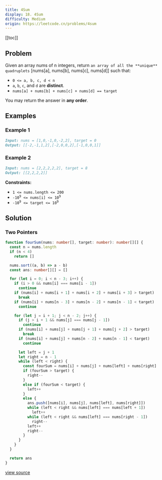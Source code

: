 ```yaml
---
title: 4Sum
display: 18. 4Sum
difficulty: Medium
origin: https://leetcode.cn/problems/4sum
---
```


[[toc]]

## Problem

Given an array nums of n integers, return `an array of all the **unique** quadruplets` [nums[a], nums[b], nums[c], nums[d]] such that:

- <code>0 &lt;= a, b, c, d&nbsp;&lt; n</code>
- <code>a</code>, <code>b</code>, <code>c</code>, and <code>d</code> are **distinct**.
- <code>nums[a] + nums[b] + nums[c] + nums[d] == target</code>

You may return the answer in **any order**.

## Examples

### Example 1

```md
Input: nums = [1,0,-1,0,-2,2], target = 0
Output: [[-2,-1,1,2],[-2,0,0,2],[-1,0,0,1]]
```

### Example 2

```md
Input: nums = [2,2,2,2,2], target = 8
Output: [[2,2,2,2]]
```

**Constraints:**

- <code>1 &lt;= nums.length &lt;= 200</code>
- <code>-10<sup>9</sup> &lt;= nums[i] &lt;= 10<sup>9</sup></code>
- <code>-10<sup>9</sup> &lt;= target &lt;= 10<sup>9</sup></code>

## Solution

### Two Pointers

```ts
function fourSum(nums: number[], target: number): number[][] {
  const n = nums.length
  if (n < 4)
    return []

  nums.sort((a, b) => a - b)
  const ans: number[][] = []

  for (let i = 0; i < n - 3; i++) {
    if (i > 0 && nums[i] === nums[i - 1])
      continue
    if (nums[i] + nums[i + 1] + nums[i + 2] + nums[i + 3] > target)
      break
    if (nums[i] + nums[n - 3] + nums[n - 2] + nums[n - 1] < target)
      continue

    for (let j = i + 1; j < n - 2; j++) {
      if (j > i + 1 && nums[j] === nums[j - 1])
        continue
      if (nums[i] + nums[j] + nums[j + 1] + nums[j + 2] > target)
        break
      if (nums[i] + nums[j] + nums[n - 2] + nums[n - 1] < target)
        continue

      let left = j + 1
      let right = n - 1
      while (left < right) {
        const fourSum = nums[i] + nums[j] + nums[left] + nums[right]
        if (fourSum > target) {
          right--
        }
        else if (fourSum < target) {
          left++
        }
        else {
          ans.push([nums[i], nums[j], nums[left], nums[right]])
          while (left < right && nums[left] === nums[left + 1])
            left++
          while (left < right && nums[left] === nums[right - 1])
            right--
          left++
          right--
        }
      }
    }
  }

  return ans
}
```

[view source](https://leetcode.cn/problems/4sum)
